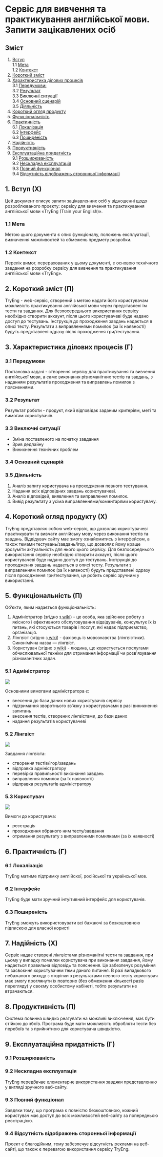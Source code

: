 # Сервіс для вивчення та практикування англійської мови. Запити зацікавлених осіб
## Зміст
1. [Вступ](#1-вступ)
    <br>1.1 [Мета](#11-мета)
    <br>1.2 [Контекст](#12-контекст)
2. [Короткий зміст](#2-короткий-зміст)
3. [Характеристика ділових процесів](#3-характеристика-ділових-процесів)
    <br>3.1 [Передумови:](#31-передумови)
    <br>3.2 [Результат](#32-результат)
    <br>3.3 [Виключні ситуації](#33-виключні-ситуації)
    <br>3.4 [Основний сценарій](#34-основний-сценарій)
    <br>3.5 [Діяльність](#35-діяльність)
4. [Короткий огляд продукту](#4-короткий-огляд-продукту)
5. [Функціональність](#5-функціональність)
6. [Практичність](#6-практичність)
    <br>6.1 [Локалізація](#61-локалізація)
    <br>6.2 [Інтерфейс](#61-локалізація)
    <br>6.3 [Поширеність](#63-поширеність)
7. [Надійність](#7-надійність)
8. [Продуктивність](#8-продуктивність)
9. [Експлуатаційна придатність](#9-експлуатаційна-придатність)
    <br>9.1 [Розширюваність](#91-розширюваність)
    <br>9.2 [Нескладна експлуатація](#92-нескладна-експлуатація)
    <br>9.3 [Повний функціонал](#93-повний-функціонал)
    <br>9.4 [Відсутність відображень сторонньої інформації ](#94-відсутність-відображень-сторонньої-інформації )
    

## 1. Вступ (Х)

Цей документ описує запити зацікавленних осіб у відношенні щодо розроблюваного проєкту: сервісу для вивчення та практикування англійської мови «TryEng (Train your English)».

### 1.1 Мета

Метою цього документа є опис функціоналу, положень експлуатації, визначення можливостей та обмежень предмету розробки.

### 1.2 Контекст

Перелік вимог, перерахованих у цьому документі, є основою технічного завдання на розробку сервісу для вивчення та практикування англійської мови «TryEng».

## 2. Короткий зміст (П)

TryEng - web-сервіс, створений з метою надати його користувачам можливість практикування англійської мови через представлені їм тести та завдання. Для безпосереднього використання сервісу необхідно створити аккаунт, після цього користувачеві буде надано доступ до тестувань.
Інструкція до проходження завдань надається в описі тесту. Результати з виправленнями помилок (за їх наявності) будуть представлені одразу після проходження гри/тестування.

## 3. Характеристика ділових процесів (Г)

### 3.1 Передумови

Постановка задачі - створення сервісу для практикування та вивчення англійської мови, а саме виконання різноманітних тестів та завдань, з наданням результатів проходження та виправлень помилок з поясненнями.

### 3.2 Результат

Результат роботи - продукт, який відповідає заданим критеріям, меті та вимогам користувачів.

### 3.3 Виключні ситуації

* Зміна поставленого на початку завдання
* Зрив дедлайну
* Виникнення технічних проблем

### 3.4 Основний сценарій

### 3.5 Діяльність

1. Аналіз запиту користувача на проходження певного тестування.
2. Надання всіх відповідних завдань користувачеві.
3. Аналіз відповідей, виявлення та виправлення помилок.
4. Вивід результату з усіма виправленнями/коментарями користувачу.

## 4. Короткий огляд продукту (Х)

TryEng представляє собою web-сервіс, що дозволяє користувачеві практикувати та вивчати англійську мову через виконання тестів та завдань. Відвідувач сайту має змогу ознайомитись з інтерфейсом, а також темами тестувань/завдань/ігор, що дозволяє йому краще зрозуміти актуальність для нього цього сервісу. Для безпосереднього використання сервісу необхідно створити аккаунт, після цього користувачеві буде надано доступ до тестувань.
Інструкція до проходження завдань надається в описі тесту. Результати з виправленням помилок (за їх наявності) будуть представлені одразу після проходження гри/тестування, це робить сервіс зручним у використанні.

## 5. Функціональність (П)

Об‘єкти, яким надається функціональність:

1. Адміністратор (згідно з[ wiki](https://uk.wikipedia.org/wiki/%D0%90%D0%B4%D0%BC%D1%96%D0%BD%D1%96%D1%81%D1%82%D1%80%D0%B0%D1%82%D0%BE%D1%80)) - це особа, яка здійснює роботу з якісного і ефективного обслуговування відвідувачів, консультує їх із питань, які стосуються товарів і послуг, які надає підприємство, організація.
2. Лінгвіст (згідно з[ wiki](https://uk.wikipedia.org/wiki/%D0%9C%D0%BE%D0%B2%D0%BE%D0%B7%D0%BD%D0%B0%D0%B2%D0%B5%D1%86%D1%8C)) - фахівець із мовознавства (лінгвістики). Синонімічна назва — лінгві́ст.
3. Користувач (згідно з[ wiki](https://uk.wikipedia.org/wiki/Користувач)) - людина, що користується послугами обчислювальної техніки для отримання інформації чи розв'язування різноманітних задач.

### 5.1 Адміністратор

![](http://www.plantuml.com/plantuml/png/VP91JeD058RtSuf9r-t2rhMfPp0UW1GM9hOcXUufnBXfKkE2kF4E8uL04EWL_dS5J-9x0uqqgIx8p9jv_D__VfZxWRCEDij7vIo2fxKUuHKPQahGK49RYYY4eGWjXIFj-FhMNJwibDhutiBnFMv_GuESjiXvRMYlaQ7L-8H1WL8gWmObFMjUMgJTjX8zb5O_Hig45oQcMdJu8hNes0Blxgy6j2EtPTPKYHhcn2oGYY8_4H_i67H0Qu-_mtVQywQYcEkBP1ZKOfNneTYcH8jFiOrAflkb61nHCiC8fRSt_ISCRiq59SEDjUnwe_afb2z96eT-vAZpClupnPuv6p0_OBhxZYZQ1SKil1EvZdrvxboelUArKif-suaxkP7GpwhfMJKRLFBct5kv_0Vz0000)

Основними вимогами адміністратора є:
* внесення до бази даних нових користувачів сервісу
* підтримання зворотнього зв‘язку з користувачами в разі виникнення запитань
* внесення тестів, створених лінгвістами, до бази даних
* надання результатів користувачеві

### 5.2 Лінгвіст

![](http://www.plantuml.com/plantuml/png/ZPBDIiDG48NtzoaktPTYshLqvyQT-02X3LBG2ht9Nbl4JK5nqOqByGr2VaZ8Jto5cJVoJDA698XqqtivdVdEkJEP6zVUkDx3lR8NxkD6Z-YJ3rHII04V-9ct8sqRVRrQttahuohb6MTX6mTrtxobW2f-eXZr9Rzf2B6q011Cy1FAlnDAo4TXH3wAzZNkvlQY0_f0QKG_04bTHhv6IrXJOuWLHBHIoY-wpz8u8YeaRvDL40W1LzuTZQoEqJkLwCXHdsXGKdXLa5fu9fsu2cadhloA58N-ymNJVrzGJoK19USz4ldDKCu9FElE-8jY8SakS0guTKa5ZUHLC_7XWx2FNcuH6eUhtkmfROdvQP4m0QSG2vpPiSrIwlGPZ9VZIrdYKB26mdGep1H4kID6UmLwxgoN-0X_0G00)

Завдання лінгвіста:
* створення тестів/ігор/завдань
* відправка адміністратору
* перевірка правильності виконання завдань
* виправлення помилок (за їх наявності)
* відправка результатів адміністратору

### 5.3 Користувач

![](http://www.plantuml.com/plantuml/png/JP0zJiD048NxFSKe5HGHIkXHxe1o02jnnuzaEtq82ZH8Rb2GA80ZB0l65Y6RAxov4Mz7YUHkt-mtxptDfAooebfSNxbiLjqMCi0heYxHwPskz1u1NXy7afKoBVF2kKMPpx8o9_U1Hf-DMf9vq8tMnbrEHptgdRzHruZunWyQxB3JMYW_qnfbn1UYw8fkbdY6blD0t1jyD1ttJDyijCFVaH7A1YtxRlM9NZuv2Lf18BQtg82jvQUrJh17J0yEV-5jT9AIHLzqBSIyrWYfdzNQd1vgd3ldqYM6y-45vQWlnZr1S9BVp7dOVm00)

Вимоги до користувача:
* реєстрація 
* проходження обраного ним тесту/завдання
* отримання результату з виправленими помилками (за їх наявності)

## 6. Практичність (Г)

### 6.1 Локалізація
   TryEng матиме підтримку англійскої, російської та української мов.
### 6.2 Інтерфейс
   TryEng буде мати зручний інтуітивний інтерфейс для користувачів.
### 6.3 Поширеність
   TryEng зможуть використовувати всі бажаючі за безкоштовною підпискою для власної користі

## 7. Надійність (Х)

Сервіс надає створені лінгвістами різноманітні тести та завдання, при цьому у випадку помилки користувача при виконання завдання, йому надається правильна відповідь та пояснення. Це забезпечує розуміння та засвоєння користувачем теми даного питання. 
В разі випадкового небажаного виходу з сторінки з результатами певного тесту користувач має змогу проглянути їх повторно (без обмеження кількості разів перегляду) у своєму особистому кабінеті, тобто результати не втрачаються.

## 8. Продуктивність (П)

Система повинна швидко реагувати на можливі виключення, має бути стійкою до збоїв. Програма буде мати можливість обробляти тести без перебоїв та з прийнятною для користувача швидкістю.

## 9. Експлуатаційна придатність (Г)

### 9.1 Розширюваність

### 9.2 Нескладна експлуатація
TryEng передбачає елементарне використання завдяки представленню у вигляді зручного веб-сайту.

### 9.3 Повний функціонал
Завдяки тому, що програма є повністю безкоштовною, кожний користувач має доступ до всіх можливостей веб-сайту за попередньою реєстрацією.

### 9.4 Відсутність відображень сторонньої інформації 
Проєкт є благодійним, тому забезпечує відсутність реклами на веб-сайті, що також є перевагою використання сервісу TryEng.
